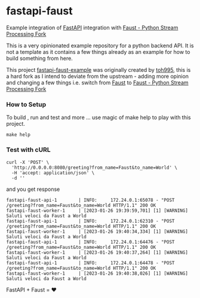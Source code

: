 # fastapi-faust

Example integration of [FastAPI](https://fastapi.tiangolo.com/) integration with [Faust - Python Stream Processing Fork](https://github.com/faust-streaming/faust)

This is a very opinionated example repository for a python backend API.
It is not a template as it contains a few things already as an example for how to build something from here.

This project [fastapi-faust-example](https://github.com/toh995/fastapi-faust-example) was originally created by [toh995](https://github.com/toh995/), this is a hard fork as I intend to deviate from the upstream - 
adding more opinion and changing a few things i.e. switch from  [Faust](https://github.com/robinhood/faust) to [Faust - Python Stream Processing Fork](https://github.com/faust-streaming/faust)


### How to Setup
To build , run and test and more ... use magic of make help to play with this project.
```shell
make help
```


### Test with cURL
```shell
curl -X 'POST' \
  'http://0.0.0.0:8080/greeting?from_name=Faust&to_name=World' \
  -H 'accept: application/json' \
  -d ''
```
and you get response
```shell
fastapi-faust-api-1        | INFO:     172.24.0.1:65078 - "POST /greeting?from_name=Faust&to_name=World HTTP/1.1" 200 OK
fastapi-faust-worker-1     | [2023-01-26 19:39:59,701] [1] [WARNING] Saluti veloci da Faust a World 
fastapi-faust-api-1        | INFO:     172.24.0.1:62310 - "POST /greeting?from_name=Faust&to_name=World HTTP/1.1" 200 OK
fastapi-faust-worker-1     | [2023-01-26 19:40:34,334] [1] [WARNING] Saluti veloci da Faust a World 
fastapi-faust-api-1        | INFO:     172.24.0.1:64476 - "POST /greeting?from_name=Faust&to_name=World HTTP/1.1" 200 OK
fastapi-faust-worker-1     | [2023-01-26 19:40:37,264] [1] [WARNING] Saluti veloci da Faust a World 
fastapi-faust-api-1        | INFO:     172.24.0.1:64478 - "POST /greeting?from_name=Faust&to_name=World HTTP/1.1" 200 OK
fastapi-faust-worker-1     | [2023-01-26 19:40:38,026] [1] [WARNING] Saluti veloci da Faust a World 

```

FastAPI + Faust = :heart:

